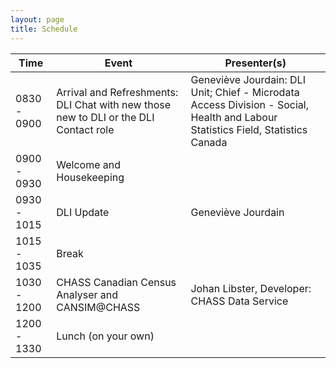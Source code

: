 ```yaml
---
layout: page
title: Schedule
---
```


<table class="one">
  <thead>
    <tr>
	<th class="hour">Time</th>
	<th class="session">Event</th>
	<th class="name">Presenter(s)</th>
    </tr>
  </thead>
  <tbody>
    <tr>
	<td>0830 - 0900</td>
	<td>Arrival and Refreshments: DLI Chat with new those new to DLI or the DLI Contact role</td>
	<td>Geneviève Jourdain: DLI Unit; Chief - Microdata Access Division - Social, Health and Labour Statistics Field, Statistics Canada</td>
    </tr>
    <tr>
    <td>0900 - 0930</td>
    <td>Welcome and Housekeeping</td>
    <td></td>
    </tr>
    <tr>
    <td>0930 - 1015</td>
    <td>DLI Update</td>
    <td>Geneviève Jourdain</td>
    </tr>
    <tr>
    <td>1015 - 1035</td>
    <td>Break</td>
    <td></td>
    </tr>
    <tr>
    <td>1030 - 1200</td>
    <td>CHASS Canadian Census Analyser and CANSIM@CHASS</td>
    <td>Johan Libster, Developer: CHASS Data Service</td>
    </tr>
    <tr>
    <td>1200 - 1330</td>
    <td>Lunch (on your own)</td>
    <td></td>
    </tr>
  </tbody>
</table>